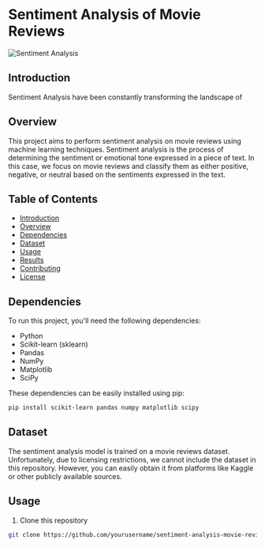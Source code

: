 # Sentiment Analysis of Movie Reviews

![Sentiment Analysis](https://yourimageurl.com)

## Introduction
Sentiment Analysis have been constantly transforming the landscape of 

## Overview

This project aims to perform sentiment analysis on movie reviews using machine learning techniques. Sentiment analysis is the process of determining the sentiment or emotional tone expressed in a piece of text. In this case, we focus on movie reviews and classify them as either positive, negative, or neutral based on the sentiments expressed in the text.

## Table of Contents

- [Introduction](#sentiment-analysis-of-movie-reviews)
- [Overview](#overview)
- [Dependencies](#dependencies)
- [Dataset](#dataset)
- [Usage](#usage)
- [Results](#results)
- [Contributing](#contributing)
- [License](#license)

## Dependencies

To run this project, you'll need the following dependencies:

- Python
- Scikit-learn (sklearn)
- Pandas
- NumPy
- Matplotlib
- SciPy

These dependencies can be easily installed using pip:

```bash
pip install scikit-learn pandas numpy matplotlib scipy
```

## Dataset 
The sentiment analysis model is trained on a movie reviews dataset. Unfortunately, due to licensing restrictions, we cannot include the dataset in this repository. However, you can easily obtain it from platforms like Kaggle or other publicly available sources.

## Usage
1. Clone this repository
```bash
git clone https://github.com/yourusername/sentiment-analysis-movie-reviews.git
```

